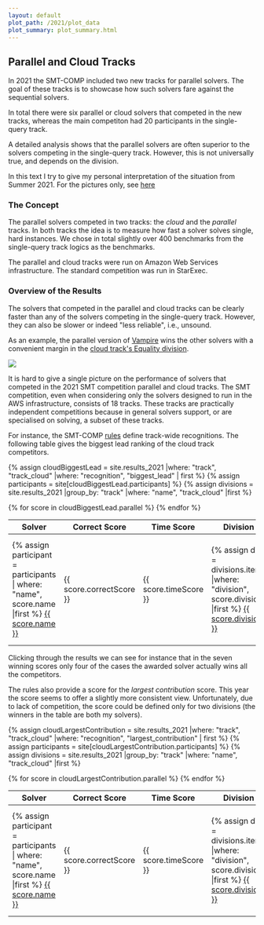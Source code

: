 ```yaml
---
layout: default
plot_path: /2021/plot_data
plot_summary: plot_summary.html
---
```


## Parallel and Cloud Tracks

In 2021 the SMT-COMP included two new tracks for parallel solvers.  The
goal of these tracks is to showcase how such solvers fare against the
sequential solvers.

In total there were six parallel or cloud solvers that competed in the
new tracks, whereas the main competiton had 20 participants in the
single-query track.

A detailed analysis shows that the parallel solvers are often superior
to the solvers competing in the single-query track.  However, this is
not universally true, and depends on the division.

In this text I try to give my personal interpretation of the situation
from Summer 2021.  For the pictures only, see <a href="{{ page.plot_summary }}">here</a>

### The Concept

The parallel solvers competed in two tracks: the *cloud* and the
*parallel* tracks.  In both tracks the idea is to measure how fast a
solver solves single, hard instances.  We chose in total slightly over
400 benchmarks from the single-query track logics as the benchmarks.

The parallel and cloud tracks were run on Amazon Web Services
infrastructure.  The standard competition was run in StarExec.

### <a name="overview"></a> Overview of the Results

The solvers that competed in the parallel and cloud tracks can be
clearly faster than any of the solvers competing in the single-query
track.  However, they can also be slower or indeed "less reliable",
i.e., unsound.

As an example, the parallel version of
[Vampire](participants/vampire-parallel.html) wins the other solvers
with a convenient margin in the [cloud track's Equality
division](results/equality-cloud.html).

<img src="{{ page.plot_path }}/cloud_Equality.svg"/>

It is hard to give a single picture on the performance of solvers that
competed in the 2021 SMT competition parallel and cloud tracks. The SMT
competition, even when considering only the solvers designed to run in
the AWS infrastructure, consists of 18 tracks.  These tracks are
practically independent competitions because in general solvers support,
or are specialised on solving, a subset of these tracks.

For instance, the SMT-COMP [rules](rules.pdf) define track-wide
recognitions.  The following table gives the biggest lead ranking of the
cloud track competitors.

{% assign cloudBiggestLead = site.results_2021 |where: "track", "track_cloud" |where: "recognition", "biggest_lead" | first %}
{% assign participants = site[cloudBiggestLead.participants] %}
{% assign divisions = site.results_2021 |group_by: "track" |where: "name", "track_cloud" |first %}

<table id = "cloud-biggest-lead" class="result sorted">
<thead>
<tr>
<th>Solver</th>
<th>Correct Score</th>
<th>Time Score</th>
<th>Division</th>
<th>Plot</th>
</tr>
</thead>
{% for score in cloudBiggestLead.parallel %}
<tr>
<td>
    {% assign participant = participants | where: "name", score.name |first %}
<a href="{{ participant.url }}">{{ score.name }}</a>
</td>
<td>{{ score.correctScore }}</td>
<td>{{ score.timeScore }}</td>
<td>
    {% assign div = divisions.items |where: "division", score.division |first %}
<a href="{{ div.url }}">{{ score.division }}</a>
</td>
<td>
    {% assign plot = site.plots_2021 |where: "track", "cloud" |where: "division", score.division |first %}
<a href="{{  plot.url }}">{{ plot.name }}</a>
</td>
</tr>
{% endfor %}
</table>

Clicking through the results we can see for instance that in the seven
winning scores only four of the cases the awarded solver actually wins
all the competitors.

<p>

The rules also provide a score for the <em>largest contribution</em>
score. This year the score seems to offer a slightly more consistent
view.  Unfortunately, due to lack of competition, the score could be
defined only for two divisions (the winners in the table are both
my solvers).

{% assign cloudLargestContribution = site.results_2021 |where: "track", "track_cloud" |where: "recognition", "largest_contribution" | first %}
{% assign participants = site[cloudLargestContribution.participants] %}
{% assign divisions = site.results_2021 |group_by: "track" |where: "name", "track_cloud" |first %}

<table id = "cloud-largest-contribution" class="result sorted">
<thead>
<tr>
<th>Solver</th>
<th>Correct Score</th>
<th>Time Score</th>
<th>Division</th>
<th>Plot</th>
</tr>
</thead>
{% for score in cloudLargestContribution.parallel %}
<tr>
<td>
    {% assign participant = participants | where: "name", score.name |first %}
<a href="{{ participant.url }}">{{ score.name }}</a>
</td>
<td>{{ score.correctScore }}</td>
<td>{{ score.timeScore }}</td>
<td>
    {% assign div = divisions.items |where: "division", score.division |first %}
<a href="{{ div.url }}">{{ score.division }}</a>
</td>
<td>
    {% assign plot = site.plots_2021 |where: "track", "cloud" |where: "division", score.division |first %}
<a href="{{  plot.url }}">{{ plot.name }}</a>
</td>
</tr>
{% endfor %}
</table>


